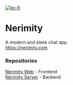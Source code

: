 [![ko-fi](https://ko-fi.com/img/githubbutton_sm.svg)](https://ko-fi.com/Y8Y1FN57Z)
# Nerimity
A modern and sleek chat app.  
https://nerimity.com

### Repositories
[Nerimity Web](https://github.com/Nerimity/nerimity-web) - Frontend  
[Nerimity Server](https://github.com/Nerimity/nerimity-server) - Backend
